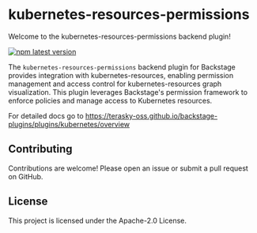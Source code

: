 # kubernetes-resources-permissions
Welcome to the kubernetes-resources-permissions backend plugin!

[![npm latest version](https://img.shields.io/npm/v/@terasky/backstage-plugin-kubernetes-resources-permissions-backend/latest.svg)](https://www.npmjs.com/package/@terasky/backstage-plugin-kubernetes-resources-permissions-backend)


The `kubernetes-resources-permissions` backend plugin for Backstage provides integration with kubernetes-resources, enabling permission management and access control for kubernetes-resources graph visualization. This plugin leverages Backstage's permission framework to enforce policies and manage access to Kubernetes resources.

For detailed docs go to https://terasky-oss.github.io/backstage-plugins/plugins/kubernetes/overview

## Contributing
Contributions are welcome! Please open an issue or submit a pull request on GitHub.

## License
This project is licensed under the Apache-2.0 License.